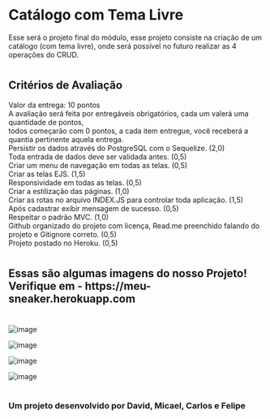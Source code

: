 <h1>Catálogo com Tema Livre</h1>

Esse será o projeto final do módulo, esse projeto consiste na criação de um catálogo (com tema livre), onde será possível no futuro realizar as 4 operações do CRUD.
#

<h2>Critérios de Avaliação</h2>


Valor da entrega: 10 pontos<br>
A avaliação será feita por entregáveis obrigatórios, cada um valerá uma quantidade de pontos,<br>
todos começarão com 0 pontos, a cada item entregue, você receberá a quantia pertinente aquela entrega.<br> 
Persistir os dados através do PostgreSQL com o Sequelize. (2,0)<br>
Toda entrada de dados deve ser validada antes. (0,5)<br>
Criar um menu de navegação em todas as telas. (0,5)<br>
Criar as telas EJS. (1,5)<br>
Responsividade em todas as telas. (0,5)<br>
Criar a estilização das páginas. (1,0)<br>
Criar as rotas no arquivo INDEX.JS para controlar toda aplicação. (1,5)<br>
Após cadastrar exibir mensagem de sucesso. (0,5)<br>
Respeitar o padrão MVC. (1,0)<br>
Github organizado do projeto com licença, Read.me preenchido falando do projeto e Gitignore correto. (0,5)<br>
Projeto postado no Heroku. (0,5)<br>

#

<h2>Essas são algumas imagens do nosso Projeto! Verifique em - https://meu-sneaker.herokuapp.com </h2>

#

![image](https://user-images.githubusercontent.com/97140028/161936824-66eee5c8-6b52-4413-a8dd-bd7855571a63.png)

![image](https://user-images.githubusercontent.com/97140028/161937007-3539b842-70fa-4538-a871-d844ec604a8e.png)

![image](https://user-images.githubusercontent.com/97140028/161937129-e1bb5bd5-4b04-4a6c-8dbe-615f7a1bef2b.png)

![image](https://user-images.githubusercontent.com/97140028/161937214-4d5ea4a7-1896-4ede-8200-7d69d43b1ada.png)

#

<h3>Um projeto desenvolvido por <a href"https://github.com/sirdav1d" target="_blank">David</a>, <a href"https://github.com/MicaMore" target="_blank">Micael</a>, <a href"https://github.com/Carlos-xbm" target="_blank">Carlos</a> e <a href"https://github.com/Felipe360flp" target="_blank">Felipe</a></h3>
